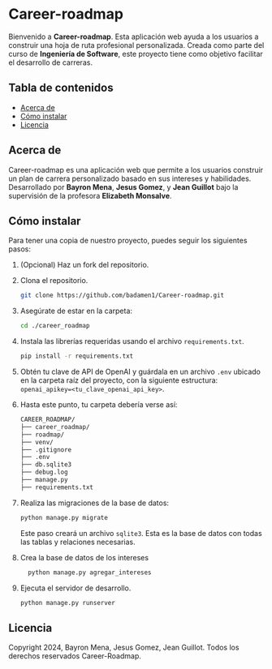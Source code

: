 # Career-roadmap

Bienvenido a **Career-roadmap**. Esta aplicación web ayuda a los usuarios a construir una hoja de ruta profesional personalizada. Creada como parte del curso de **Ingeniería de Software**, este proyecto tiene como objetivo facilitar el desarrollo de carreras.


## Tabla de contenidos
- [Acerca de](#acerca-de)
- [Cómo instalar](#cómo-instalar)
- [Licencia](#licencia)

## Acerca de

Career-roadmap es una aplicación web que permite a los usuarios construir un plan de carrera personalizado basado en sus intereses y habilidades. Desarrollado por **Bayron Mena**, **Jesus Gomez**, y **Jean Guillot** bajo la supervisión de la profesora **Elizabeth Monsalve**.

## Cómo instalar

Para tener una copia de nuestro proyecto, puedes seguir los siguientes pasos:

1. (Opcional) Haz un fork del repositorio.
2. Clona el repositorio.

   ```bash
   git clone https://github.com/badamen1/Career-roadmap.git
   ```

3. Asegúrate de estar en la carpeta:

   ```bash
   cd ./career_roadmap
   ```

4. Instala las librerías requeridas usando el archivo `requirements.txt`.

   ```bash
   pip install -r requirements.txt
   ```

7. Obtén tu clave de API de OpenAI y guárdala en un archivo `.env` ubicado en la carpeta raíz del proyecto, con la siguiente estructura: `openai_apikey=<tu_clave_openai_api_key>`.

8. Hasta este punto, tu carpeta debería verse así:

   ```bash
   CAREER_ROADMAP/
   ├── career_roadmap/
   ├── roadmap/
   ├── venv/
   ├── .gitignore
   ├── .env
   ├── db.sqlite3
   ├── debug.log
   ├── manage.py
   ├── requirements.txt
   ```

9. Realiza las migraciones de la base de datos:

   ```bash
   python manage.py migrate
   ```

   Este paso creará un archivo `sqlite3`. Esta es la base de datos con todas las tablas y relaciones necesarias.
10. Crea la base de datos de los intereses

    ```bash
      python manage.py agregar_intereses
    ```

11. Ejecuta el servidor de desarrollo.

    ```bash
    python manage.py runserver
    ```
## Licencia

Copyright 2024, Bayron Mena, Jesus Gomez, Jean Guillot. Todos los derechos reservados Career-Roadmap.
